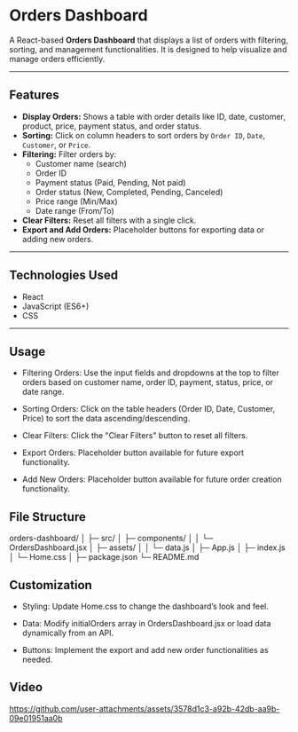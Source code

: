 # Orders Dashboard

A React-based **Orders Dashboard** that displays a list of orders with filtering, sorting, and management functionalities. It is designed to help visualize and manage orders efficiently.

---

## Features

- **Display Orders:** Shows a table with order details like ID, date, customer, product, price, payment status, and order status.
- **Sorting:** Click on column headers to sort orders by `Order ID`, `Date`, `Customer`, or `Price`.
- **Filtering:** Filter orders by:
  - Customer name (search)
  - Order ID
  - Payment status (Paid, Pending, Not paid)
  - Order status (New, Completed, Pending, Canceled)
  - Price range (Min/Max)
  - Date range (From/To)
- **Clear Filters:** Reset all filters with a single click.
- **Export and Add Orders:** Placeholder buttons for exporting data or adding new orders.

---

## Technologies Used

- React
- JavaScript (ES6+)
- CSS

---

## Usage

- Filtering Orders: Use the input fields and dropdowns at the top to filter orders based on customer name, order ID, payment, status, price, or date range.

- Sorting Orders: Click on the table headers (Order ID, Date, Customer, Price) to sort the data ascending/descending.

- Clear Filters: Click the "Clear Filters" button to reset all filters.

- Export Orders: Placeholder button available for future export functionality.

- Add New Orders: Placeholder button available for future order creation functionality.

## File Structure

orders-dashboard/
│
├─ src/
│ ├─ components/
│ │ └─ OrdersDashboard.jsx
│ ├─ assets/
│ │ └─ data.js
│ ├─ App.js
│ ├─ index.js
│ └─ Home.css
│
├─ package.json
└─ README.md



## Customization

- Styling: Update Home.css to change the dashboard’s look and feel.

- Data: Modify initialOrders array in OrdersDashboard.jsx or load data dynamically from an API.

- Buttons: Implement the export and add new order functionalities as needed.



## Video

https://github.com/user-attachments/assets/3578d1c3-a92b-42db-aa9b-09e01951aa0b



